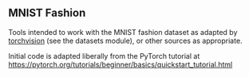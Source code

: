 ## MNIST Fashion
Tools intended to work with the MNIST fashion dataset as adapted by [torchvision](https://github.com/pytorch/vision) (see the datasets module), or other sources as appropriate.

Initial code is adapted liberally from the PyTorch tutorial at https://pytorch.org/tutorials/beginner/basics/quickstart_tutorial.html

